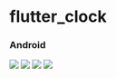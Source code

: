 # flutter_clock



### Android
![](https://github.com/chirag-goel360/Flutter_Clock/blob/main/android1.jpg)
![](https://github.com/chirag-goel360/Flutter_Clock/blob/main/android2.jpg)
![](https://github.com/chirag-goel360/Flutter_Clock/blob/main/android3.jpg)
![](https://github.com/chirag-goel360/Flutter_Clock/blob/main/android4.jpg)
